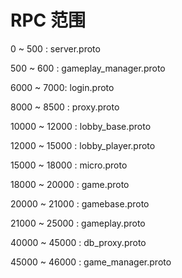 # RPC 范围

0 ~ 500 : server.proto 

500 ~ 600 : gameplay_manager.proto

6000 ~ 7000: login.proto

8000 ~ 8500 : proxy.proto


10000 ~ 12000 : lobby_base.proto

12000 ~ 15000 : lobby_player.proto

15000 ~ 18000 : micro.proto

18000 ~ 20000 : game.proto

20000 ~ 21000 : gamebase.proto

21000 ~ 25000 : gameplay.proto


40000 ~ 45000 : db_proxy.proto

45000 ~ 46000 : game_manager.proto


